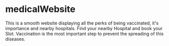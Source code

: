 # medicalWebsite
This is a smooth website displaying all the perks of being vaccinated, it's importance and nearby hospitals. Find your nearby Hospital and book your Slot. Vaccination is the most important step to prevent the spreading of this diseases. 

